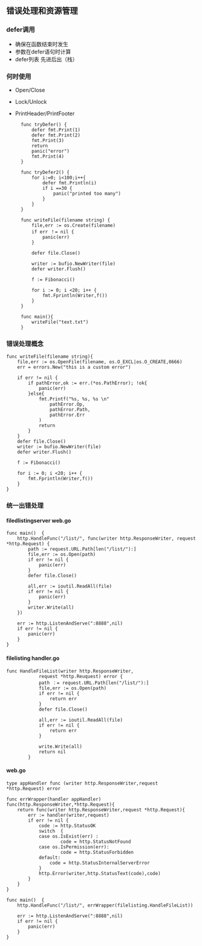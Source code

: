 ## 错误处理和资源管理 ##

### defer调用 ###

- 确保在函数结束时发生
- 参数在defer语句时计算
- defer列表 先进后出（栈）

### 何时使用 ###

- Open/Close
- Lock/Unlock
- PrintHeader/PrintFooter


	    func tryDefer() {
			defer fmt.Print(1)
			defer fmt.Print(2)
			fmt.Print(3)
			return
			panic("error")	
			fmt.Print(4)
		}
	
		func tryDefer2() {
			for i:=0; i<100;i++{
				defer fmt.Println(i)
				if i ==30 {
					panic("printed too many")
				}
			}
		}

		func writeFile(filename string) {
			file,err := os.Create(filename)
			if err ！= nil {
				panic(err)
			}
	
			defer file.Close()
			
			writer := bufio.NewWriter(file)
			defer writer.Flush()
	
			f := Fibonacci()
	
			for i := 0; i <20; i++ {
				fmt.Fprintln(Writer,f())
			}
		}
	
		func main(){
			writeFile("text.txt")
		}

### 错误处理概念 ###

    func writeFile(filename string){
		file,err := os.OpenFile(filename, os.O_EXCL|os.O_CREATE,0666)
		err = errors.New("this is a custom error")

		if err != nil {
			if pathError,ok := err.(*os.PathError); !ok{
				panic(err)
			}else{
				fmt.Printf("%s, %s, %s \n"
					pathError.Op,
					pathError.Path,
					pathError.Err
				)
				return
			}
		}
		defer file.Close()
		writer := bufio.NewWriter(file)
		defer writer.Flush()

		f := Fibonacci()

		for i := 0; i <20; i++ {
			fmt.Fprintln(Writer,f())
		}
	}


### 统一出错处理 ###

#### filedlistingserver web.go ####

	func main()  {
		http.HandleFunc("/list/", func(writer http.ResponseWriter, request *http.Request) {
			path := request.URL.Path[len("/list/"):]
			file,err := os.Open(path)
			if err != nil {
				panic(err)
			}
			defer file.Close()
	
			all,err := ioutil.ReadAll(file)
			if err != nil {
				panic(err)
			}
			writer.Write(all)
		})
	
		err := http.ListenAndServe(":8888",nil)
		if err != nil {
			panic(err)
		}
	}
 
#### filelisting handler.go ####

	func HandleFileList(writer http.ResponseWriter,
				request *http.Reuquest) error {
				path ：= request.URL.Path[len("/list/"):]
				file,err := os.Open(path)
				if err != nil {
					return err
				}
				defer file.Close()

				all,err := ioutil.ReadAll(file)
				if err != nil {
					return err
				}

				write.Write(all)
				return nil
			}

#### web.go ####

	type appHandler func (writer http.ResponseWriter,request *http.Request) error
	
	func errWrapper(handler appHandler) func(http.ResponseWriter,*http.Request){
		return func(writer http.ResponseWriter,request *http.Request){
			err := handler(writer,request)
			if err != nil {
				code := http.StatusOK
				switch  {
				case os.IsExist(err) :
						code = http.StatusNotFound
				case os.IsPermission(err):
						code = http.StatusForbidden
				default:
					code = http.StatusInternalServerError
				}
				http.Error(writer,http.StatusText(code),code)
			}
		}
	}
	
	func main()  {
		http.HandleFunc("/list/", errWrapper(filelisting.HandleFileList))
	
		err := http.ListenAndServe(":8888",nil)
		if err != nil {
			panic(err)
		}
	}
